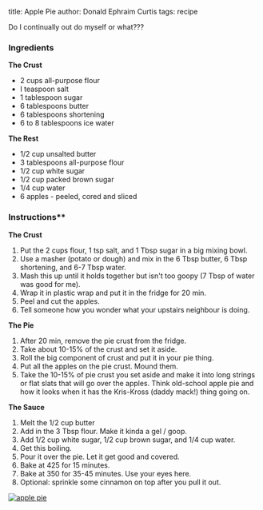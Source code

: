 title: Apple Pie
author: Donald Ephraim Curtis
tags: recipe

Do I continually out do myself or what???

### Ingredients

**The Crust**

* 2 cups all-purpose flour
* I teaspoon salt
* 1 tablespoon sugar
* 6 tablespoons butter
* 6 tablespoons shortening
* 6 to 8 tablespoons ice water


**The Rest**

* 1/2 cup unsalted butter
* 3 tablespoons all-purpose flour
* 1/2 cup white sugar
* 1/2 cup packed brown sugar
* 1/4 cup water
* 6 apples - peeled, cored and sliced


### Instructions**

**The Crust**

1. Put the 2 cups flour, 1 tsp salt, and 1 Tbsp sugar in a big mixing bowl.
1. Use a masher (potato or dough) and mix in the 6 Tbsp butter, 6 Tbsp shortening, and 6-7 Tbsp water.
1. Mash this up until it holds together but isn't too goopy (7 Tbsp of water was good for me).
1. Wrap it in plastic wrap and put it in the fridge for 20 min.
1. Peel and cut the apples.
1. Tell someone how you wonder what your upstairs neighbour is doing.


**The Pie**

1. After 20 min, remove the pie crust from the fridge.
1. Take about 10-15% of the crust and set it aside.
1. Roll the big component of crust and put it in your pie thing.
1. Put all the apples on the pie crust. Mound them.
1. Take the 10-15% of pie crust you set aside and make it into long strings or flat slats that will go over the apples. Think old-school apple pie and how it looks when it has the Kris-Kross (daddy mack!) thing going on.

**The Sauce**

1. Melt the 1/2 cup butter
1. Add in the 3 Tbsp flour. Make it kinda a gel / goop.
1. Add 1/2 cup white sugar, 1/2 cup brown sugar, and 1/4 cup water.
1. Get this boiling.
1. Pour it over the pie. Let it get good and covered.
1. Bake at 425 for 15 minutes.
1. Bake at 350 for 35-45 minutes. Use your eyes here.
1. Optional: sprinkle some cinnamon on top after you pull it out.


[![apple pie](/static/imgs/apple_pie.jpg)](/static/imgs/apple_pie.jpg)
